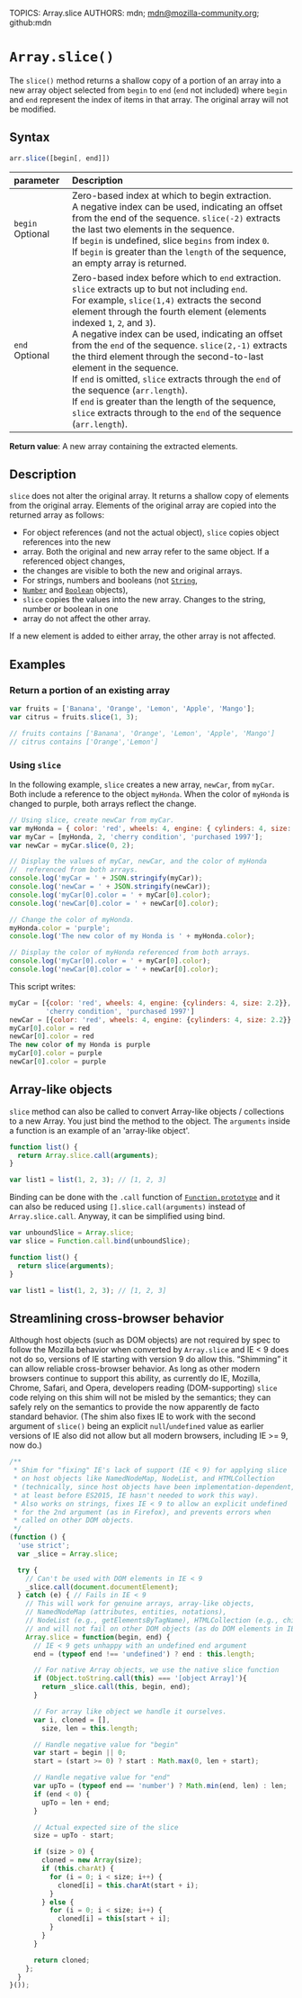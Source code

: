 TOPICS: Array.slice
AUTHORS: mdn; mdn@mozilla-community.org; github:mdn

# `Array.slice()`

The `slice()` method returns a shallow copy of a portion of an array into a new array object selected
from `begin` to `end` (`end` not included) where `begin` and `end` represent the index of items in
that array. The original array will not be modified.

## Syntax

```javascript
arr.slice([begin[, end]])
```

| parameter | Description |
| :-- | :-- |
| `begin` Optional | Zero-based index at which to begin extraction.<br>A negative index can be used, indicating an offset from the end of the sequence. `slice(-2)` extracts the last two elements in the sequence.<br>If `begin` is undefined, slice `begins` from index `0`.<br>If `begin` is greater than the `length` of the sequence, an empty array is returned. |
| `end` Optional | Zero-based index before which to `end` extraction. `slice` extracts up to but not including `end`.<br>For example, `slice(1,4)` extracts the second element through the fourth element (elements indexed `1`, `2`, and `3`).<br>A negative index can be used, indicating an offset from the `end` of the sequence. `slice(2,-1)` extracts the third element through the second-to-last element in the sequence.<br>If `end` is omitted, `slice` extracts through the `end` of the sequence (`arr.length`).<br>If `end` is greater than the length of the sequence, `slice` extracts through to the `end` of the sequence (`arr.length`). |

**Return value**: A new array containing the extracted elements.

## Description

`slice` does not alter the original array. It returns a shallow copy of elements from the original
array. Elements of the original array are copied into the returned array as follows:

- For object references (and not the actual object), `slice` copies object references into the new
- array. Both the original and new array refer to the same object. If a referenced object changes,
- the changes are visible to both the new and original arrays.
- For strings, numbers and booleans (not [`String`](/en/webfrontend/String),
- [`Number`](/en/webfrontend/Number) and [`Boolean`](/en/webfrontend/Boolean) objects),
- `slice` copies the values into the new array. Changes to the string, number or boolean in one
- array do not affect the other array.

If a new element is added to either array, the other array is not affected.

## Examples

### Return a portion of an existing array

```javascript
var fruits = ['Banana', 'Orange', 'Lemon', 'Apple', 'Mango'];
var citrus = fruits.slice(1, 3);

// fruits contains ['Banana', 'Orange', 'Lemon', 'Apple', 'Mango']
// citrus contains ['Orange','Lemon']
```

### Using `slice`

In the following example, `slice` creates a new array, `newCar`, from `myCar`. Both include a reference
to the object `myHonda`. When the color of `myHonda` is changed to purple, both arrays reflect the change.

```javascript
// Using slice, create newCar from myCar.
var myHonda = { color: 'red', wheels: 4, engine: { cylinders: 4, size: 2.2 } };
var myCar = [myHonda, 2, 'cherry condition', 'purchased 1997'];
var newCar = myCar.slice(0, 2);

// Display the values of myCar, newCar, and the color of myHonda
//  referenced from both arrays.
console.log('myCar = ' + JSON.stringify(myCar));
console.log('newCar = ' + JSON.stringify(newCar));
console.log('myCar[0].color = ' + myCar[0].color);
console.log('newCar[0].color = ' + newCar[0].color);

// Change the color of myHonda.
myHonda.color = 'purple';
console.log('The new color of my Honda is ' + myHonda.color);

// Display the color of myHonda referenced from both arrays.
console.log('myCar[0].color = ' + myCar[0].color);
console.log('newCar[0].color = ' + newCar[0].color);
```

This script writes:

```javascript
myCar = [{color: 'red', wheels: 4, engine: {cylinders: 4, size: 2.2}}, 2,
         'cherry condition', 'purchased 1997']
newCar = [{color: 'red', wheels: 4, engine: {cylinders: 4, size: 2.2}}, 2]
myCar[0].color = red
newCar[0].color = red
The new color of my Honda is purple
myCar[0].color = purple
newCar[0].color = purple
```

## Array-like objects

`slice` method can also be called to convert Array-like objects / collections to a new Array.
You just bind the method to the object. The `arguments` inside a function is an example of an
'array-like object'.

```javascript
function list() {
  return Array.slice.call(arguments);
}

var list1 = list(1, 2, 3); // [1, 2, 3]
```

Binding can be done with the `.call` function of [`Function.prototype`](/en/webfrontend/Function.prototype)
and it can also be reduced using `[].slice.call(arguments)` instead of `Array.slice.call`.
Anyway, it can be simplified using bind.

```javascript
var unboundSlice = Array.slice;
var slice = Function.call.bind(unboundSlice);

function list() {
  return slice(arguments);
}

var list1 = list(1, 2, 3); // [1, 2, 3]
```

## Streamlining cross-browser behavior

Although host objects (such as DOM objects) are not required by spec to follow the Mozilla behavior
when converted by `Array.slice` and IE < 9 does not do so, versions of IE starting with
version 9 do allow this. “Shimming” it can allow reliable cross-browser behavior. As long as other
modern browsers continue to support this ability, as currently do IE, Mozilla, Chrome, Safari,
and Opera, developers reading (DOM-supporting) `slice` code relying on this shim will not be misled
by the semantics; they can safely rely on the semantics to provide the now apparently de facto
standard behavior. (The shim also fixes IE to work with the second argument of `slice()` being an
explicit `null`/`undefined` value as earlier versions of IE also did not allow but all modern browsers,
including IE >= 9, now do.)

```javascript
/**
 * Shim for "fixing" IE's lack of support (IE < 9) for applying slice
 * on host objects like NamedNodeMap, NodeList, and HTMLCollection
 * (technically, since host objects have been implementation-dependent,
 * at least before ES2015, IE hasn't needed to work this way).
 * Also works on strings, fixes IE < 9 to allow an explicit undefined
 * for the 2nd argument (as in Firefox), and prevents errors when
 * called on other DOM objects.
 */
(function () {
  'use strict';
  var _slice = Array.slice;

  try {
    // Can't be used with DOM elements in IE < 9
    _slice.call(document.documentElement);
  } catch (e) { // Fails in IE < 9
    // This will work for genuine arrays, array-like objects,
    // NamedNodeMap (attributes, entities, notations),
    // NodeList (e.g., getElementsByTagName), HTMLCollection (e.g., childNodes),
    // and will not fail on other DOM objects (as do DOM elements in IE < 9)
    Array.slice = function(begin, end) {
      // IE < 9 gets unhappy with an undefined end argument
      end = (typeof end !== 'undefined') ? end : this.length;

      // For native Array objects, we use the native slice function
      if (Object.toString.call(this) === '[object Array]'){
        return _slice.call(this, begin, end);
      }

      // For array like object we handle it ourselves.
      var i, cloned = [],
        size, len = this.length;

      // Handle negative value for "begin"
      var start = begin || 0;
      start = (start >= 0) ? start : Math.max(0, len + start);

      // Handle negative value for "end"
      var upTo = (typeof end == 'number') ? Math.min(end, len) : len;
      if (end < 0) {
        upTo = len + end;
      }

      // Actual expected size of the slice
      size = upTo - start;

      if (size > 0) {
        cloned = new Array(size);
        if (this.charAt) {
          for (i = 0; i < size; i++) {
            cloned[i] = this.charAt(start + i);
          }
        } else {
          for (i = 0; i < size; i++) {
            cloned[i] = this[start + i];
          }
        }
      }

      return cloned;
    };
  }
}());
```
